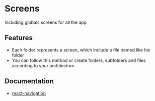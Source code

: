 # Screens
Including globals screens for all the app

## Features
 - Each folder represents a screen, which include a file named like his folder
 - You can follow this method or create folders, subfolders and files according to your architecture

 ## Documentation
 - [react-navigation](https://reactnavigation.org/)
 
